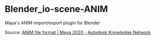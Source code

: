 # Blender_io-scene-ANIM
Maya's ANIM import/export plugin for Blender

Source: [ANIM file format | Maya 2020 - Autodesk Knowledge Network](https://knowledge.autodesk.com/support/maya/learn-explore/caas/CloudHelp/cloudhelp/2022/ENU/Maya-Animation/files/GUID-87541258-2463-497A-A3D7-3DEA4C852644-htm.html)